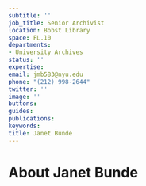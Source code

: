 ```yaml
---
subtitle: ''
job_title: Senior Archivist
location: Bobst Library
space: FL.10
departments:
- University Archives
status: ''
expertise: 
email: jmb583@nyu.edu
phone: "(212) 998-2644"
twitter: ''
image: ''
buttons: 
guides: 
publications: 
keywords: 
title: Janet Bunde
---
```


# About Janet Bunde
